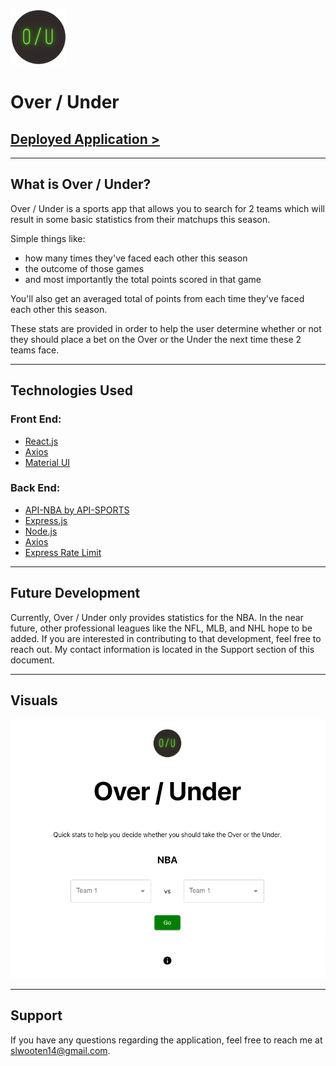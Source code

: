 ![over / under logo](/assets/imgs/readmelogo.png)

# Over / Under

## [Deployed Application >](deployedLinkHereOnceDeployed)

---

## What is Over / Under?

Over / Under is a sports app that allows you to search for 2 teams which will result in some basic statistics from their matchups this season. 

Simple things like:
-  how many times they've faced each other this season 
- the outcome of those games 
- and most importantly the total points scored in that game

 You'll also get an averaged total of points from each time they've faced each other this season. 
 
 These stats are provided in order to help the user determine whether or not they should place a bet on the Over or the Under the next time these 2 teams face.

 ---

 ## Technologies Used

 ### Front End:
 
 - [React.js](https://reactjs.org/)
 - [Axios](https://www.npmjs.com/package/axios)
 - [Material UI](https://mui.com/)

 ### Back End:

 - [API-NBA by API-SPORTS](https://rapidapi.com/api-sports/api/api-nba/)
 - [Express.js](https://expressjs.com/)
 - [Node.js](https://nodejs.org/en/)
 - [Axios](https://www.npmjs.com/package/axios)
 - [Express Rate Limit](https://www.npmjs.com/package/express-rate-limit)

 ---

## Future Development

Currently, Over / Under only provides statistics for the NBA. In the near future, other professional leagues like the NFL, MLB, and NHL hope to be added. If you are interested in contributing to that development, feel free to reach out. My contact information is located in the Support section of this document.

---

## Visuals

![alt text](/assets/imgs/o-u-landing.png)

---

## Support 

If you have any questions regarding the application, feel free to reach me at slwooten14@gmail.com.
